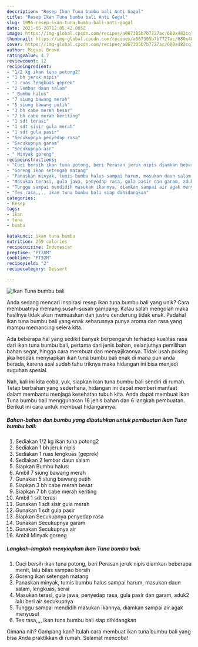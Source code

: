 ```yaml
---
description: "Resep Ikan Tuna bumbu bali Anti Gagal"
title: "Resep Ikan Tuna bumbu bali Anti Gagal"
slug: 1996-resep-ikan-tuna-bumbu-bali-anti-gagal
date: 2021-05-28T12:05:42.805Z
image: https://img-global.cpcdn.com/recipes/a067305b7b7727ac/680x482cq70/ikan-tuna-bumbu-bali-foto-resep-utama.jpg
thumbnail: https://img-global.cpcdn.com/recipes/a067305b7b7727ac/680x482cq70/ikan-tuna-bumbu-bali-foto-resep-utama.jpg
cover: https://img-global.cpcdn.com/recipes/a067305b7b7727ac/680x482cq70/ikan-tuna-bumbu-bali-foto-resep-utama.jpg
author: Miguel Brown
ratingvalue: 4.7
reviewcount: 12
recipeingredient:
- "1/2 kg ikan tuna potong2"
- "1 bh jeruk nipis"
- "1 ruas lengkuas geprek"
- "2 lembar daun salam"
- " Bumbu halus"
- "7 siung bawang merah"
- "5 siung bawang putih"
- "3 bh cabe merah besar"
- "7 bh cabe merah keriting"
- "1 sdt terasi"
- "1 sdt sisir gula merah"
- "1 sdt gula pasir"
- "Secukupnya penyedap rasa"
- "Secukupnya garam"
- "Secukupnya air"
- " Minyak goreng"
recipeinstructions:
- "Cuci bersih ikan tuna potong, beri Perasan jeruk nipis diamkan beberapa menit, lalu bilas sampao bersih"
- "Goreng ikan setengah matang"
- "Panaskan minyak, tumis bumbu halus sampai harum, masukan daun salam, lengkuas, serai"
- "Masukan terasi, gula jawa, penyedap rasa, gula pasir dan garam, aduk2 lalu beri air secukupnya"
- "Tunggu sampai mendidih masukan ikannya, diamkan sampai air agak menyusut"
- "Tes rasa,,,, ikan tuna bumbu bali siap dihidangkan"
categories:
- Resep
tags:
- ikan
- tuna
- bumbu

katakunci: ikan tuna bumbu 
nutrition: 259 calories
recipecuisine: Indonesian
preptime: "PT28M"
cooktime: "PT32M"
recipeyield: "2"
recipecategory: Dessert

---
```



![Ikan Tuna bumbu bali](https://img-global.cpcdn.com/recipes/a067305b7b7727ac/680x482cq70/ikan-tuna-bumbu-bali-foto-resep-utama.jpg)

Anda sedang mencari inspirasi resep ikan tuna bumbu bali yang unik? Cara membuatnya memang susah-susah gampang. Kalau salah mengolah maka hasilnya tidak akan memuaskan dan justru cenderung tidak enak. Padahal ikan tuna bumbu bali yang enak seharusnya punya aroma dan rasa yang mampu memancing selera kita.

Ada beberapa hal yang sedikit banyak berpengaruh terhadap kualitas rasa dari ikan tuna bumbu bali, pertama dari jenis bahan, selanjutnya pemilihan bahan segar, hingga cara membuat dan menyajikannya. Tidak usah pusing jika hendak menyiapkan ikan tuna bumbu bali enak di mana pun anda berada, karena asal sudah tahu triknya maka hidangan ini bisa menjadi suguhan spesial.




Nah, kali ini kita coba, yuk, siapkan ikan tuna bumbu bali sendiri di rumah. Tetap berbahan yang sederhana, hidangan ini dapat memberi manfaat dalam membantu menjaga kesehatan tubuh kita. Anda dapat membuat Ikan Tuna bumbu bali menggunakan 16 jenis bahan dan 6 langkah pembuatan. Berikut ini cara untuk membuat hidangannya.

<!--inarticleads1-->

##### Bahan-bahan dan bumbu yang dibutuhkan untuk pembuatan Ikan Tuna bumbu bali:

1. Sediakan 1/2 kg ikan tuna potong2
1. Sediakan 1 bh jeruk nipis
1. Sediakan 1 ruas lengkuas (geprek)
1. Sediakan 2 lembar daun salam
1. Siapkan  Bumbu halus:
1. Ambil 7 siung bawang merah
1. Gunakan 5 siung bawang putih
1. Siapkan 3 bh cabe merah besar
1. Siapkan 7 bh cabe merah keriting
1. Ambil 1 sdt terasi
1. Gunakan 1 sdt sisir gula merah
1. Gunakan 1 sdt gula pasir
1. Siapkan Secukupnya penyedap rasa
1. Gunakan Secukupnya garam
1. Gunakan Secukupnya air
1. Ambil  Minyak goreng




<!--inarticleads2-->

##### Langkah-langkah menyiapkan Ikan Tuna bumbu bali:

1. Cuci bersih ikan tuna potong, beri Perasan jeruk nipis diamkan beberapa menit, lalu bilas sampao bersih
1. Goreng ikan setengah matang
1. Panaskan minyak, tumis bumbu halus sampai harum, masukan daun salam, lengkuas, serai
1. Masukan terasi, gula jawa, penyedap rasa, gula pasir dan garam, aduk2 lalu beri air secukupnya
1. Tunggu sampai mendidih masukan ikannya, diamkan sampai air agak menyusut
1. Tes rasa,,,, ikan tuna bumbu bali siap dihidangkan




Gimana nih? Gampang kan? Itulah cara membuat ikan tuna bumbu bali yang bisa Anda praktikkan di rumah. Selamat mencoba!
